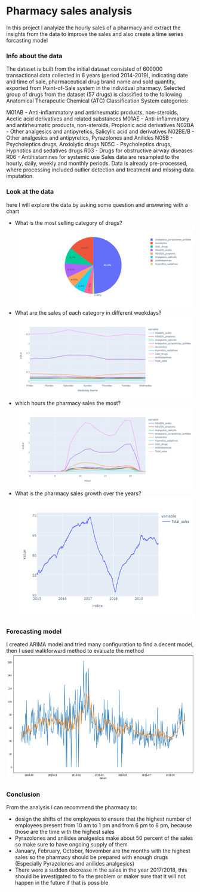 #  Pharmacy sales analysis
In this project I analyize the hourly sales of a pharmacy and extract the insights from the data to improve the sales and also create a time series forcasting model

### Info about the data
The dataset is built from the initial dataset consisted of 600000 transactional data collected in 6 years (period 2014-2019), indicating date and time of sale, pharmaceutical drug brand name and sold quantity, exported from Point-of-Sale system in the individual pharmacy. Selected group of drugs from the dataset (57 drugs) is classified to the following Anatomical Therapeutic Chemical (ATC) Classification System categories:

M01AB - Anti-inflammatory and antirheumatic products, non-steroids, Acetic acid derivatives and related substances
M01AE - Anti-inflammatory and antirheumatic products, non-steroids, Propionic acid derivatives
N02BA - Other analgesics and antipyretics, Salicylic acid and derivatives
N02BE/B - Other analgesics and antipyretics, Pyrazolones and Anilides
N05B - Psycholeptics drugs, Anxiolytic drugs
N05C - Psycholeptics drugs, Hypnotics and sedatives drugs
R03 - Drugs for obstructive airway diseases
R06 - Antihistamines for systemic use
Sales data are resampled to the hourly, daily, weekly and monthly periods. Data is already pre-processed, where processing included outlier detection and treatment and missing data imputation.

### Look at the data 
here I will explore the data by asking some question and answering with a chart
* What is the most selling category of drugs?  ![alt text](piplot.png "pi Chart")
* What are the sales of each category in different weekdays? ![alt text](by_weekday.png "Line chart for the sales by the weekday")
* which hours the pharmacy sales the most? ![alt text](by_hour.png "Line chart for the sales by hours")
* What is the pharmacy sales growth over the years? 
![alt text](sales_growth.png "Line chart for the sales growth")

### Forecasting model
I created ARIMA model and tried many configuration to find a decent model, then I used walkforward method to evaluate the method
![alt text](forcast.png "Line chart for the sales and the forecasted sales")



### Conclusion
From the analysis I can recommend the pharmacy to:
- design the shifts of the employees to ensure that the highest number of employees present from 10 am to 1 pm and from 6 pm to 8 pm, because those are the time with the highest sales
- Pyrazolones and anilides analgesics make about 50 percent of the sales so make sure to have ongoing supply of them
-  January, February, October, November are the months with the highest sales so the pharmacy should be prepared with enough drugs (Especially Pyrazolones and anilides analgesics) 
- There were a sudden decrease in the sales in the year 2017/2018, this should be investigated to fix the problem or maker sure that it will not happen in the future if that is possible
